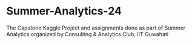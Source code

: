 # Summer-Analytics-24
The Capstone Kaggle Project and assignments done as part of Summer Analytics organized by Consulitng &amp; Analytics Club, IIT Guwahati
